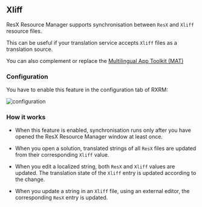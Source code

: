 ## Xliff

ResX Resource Manager supports synchronisation between `ResX` and `Xliff` resource files.

This can be useful if your translation service accepts `Xliff` files as a translation source.

You can also complement or replace the [Multilingual App Toolkit (MAT)](https://marketplace.visualstudio.com/items?itemName=MultilingualAppToolkit.MultilingualAppToolkit-18308)

### Configuration

You have to enable this feature in the configuration tab of RXRM:

![configuration](Xliff_configuration.png)

### How it works

- When this feature is enabled, synchronisation runs only after you have opened the ResX Resource Manager window at least once.
 
- When you open a solution, translated strings of all `ResX` files are updated from their corresponding `Xliff` value.

- When you edit a localized string, both `ResX` and `Xliff` values are updated. The translation state of the `Xliff` entry is updated according to the change.

- When you update a string in an `Xliff` file, using an external editor, the corresponding `ResX` entry is updated.

